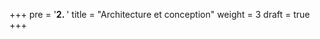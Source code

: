 +++
pre = '<b>2. </b>'
title = "Architecture et conception"
weight = 3
draft = true
+++

<!-- ---
## 1) Qu’est-ce que l’architecture logicielle ?
> L’architecture d’un système logiciel regroupe ses **éléments**, leurs **relations**, et les **principes** guidant sa **conception** et son **évolution** (référence ISO/IEC/IEEE 42010).

En pratique :
- C’est une **abstraction** du système (on décrit les structures, leurs interfaces publiques et leurs interactions).
- Elle se concentre sur les **décisions importantes** qui influencent la **qualité**, la **longévité** et l’**utilité** du système.
- Même sans document formel, **tout système a une architecture**.

**À retenir** : on documente l’architecture pour **communiquer** avec les parties prenantes et **raisonner** sur les qualités attendues.

## 2) En quoi l’architecture est-elle importante ?
- **Base** du système : des fondations solides facilitent la satisfaction des exigences.
- **Décisions structurantes** prises tôt : elles orientent tout le reste du développement.
- **Qualités mesurables** (ex.: maintenabilité, sécurité, performance) — l’architecture **active** ou **inhibe** ces attributs.
- **Prédictibilité** : modèles et analyses aident à anticiper si les qualités seront au rendez-vous.
- **Communication** entre parties prenantes (langage commun, vues, artefacts).
- **Gestion du changement** : une architecture claire localise l’impact des modifications.
- **Réutilisation** : capitalise décisions + code pour d’autres produits.
- **Contraintes d’implémentation** : elle cadre les choix pour éviter les dérives.
- **Meilleures estimations** d’effort/coût et **onboarding** des nouveaux. -->